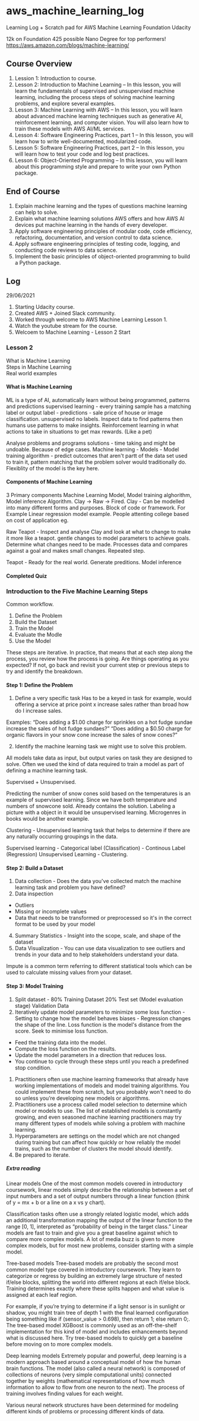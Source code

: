 # aws_machine_learning_log
Learning Log + Scratch pad for AWS Machine Learning Foundation Udacity

12k on Foundation
425 possible Nano Degree for top performers! 
https://aws.amazon.com/blogs/machine-learning/ 

## Course Overview
1. Lession 1: Introduction to course. 
2. Lesson 2: Introduction to Machine Learning – In this lesson, you will learn the fundamentals of supervised and unsupervised machine learning, including the process steps of solving machine learning problems, and explore several examples.
3. Lesson 3: Machine Learning with AWS – In this lesson, you will learn about advanced machine learning techniques such as generative AI, reinforcement learning, and computer vision. You will also learn how to train these models with AWS AI/ML services.
4. Lesson 4: Software Engineering Practices, part 1 – In this lesson, you will learn how to write well-documented, modularized code.
5. Lesson 5: Software Engineering Practices, part 2 – In this lesson, you will learn how to test your code and log best practices.
6. Lesson 6: Object-Oriented Programming – In this lesson, you will learn about this programming style and prepare to write your own Python package.

## End of Course

1. Explain machine learning and the types of questions machine learning can help to solve.
2. Explain what machine learning solutions AWS offers and how AWS AI devices put machine learning in the hands of every developer.
3. Apply software engineering principles of modular code, code efficiency, refactoring, documentation, and version control to data science.
4. Apply software engineering principles of testing code, logging, and conducting code reviews to data science.
5. Implement the basic principles of object-oriented programming to build a Python package.

## Log

29/06/2021
1. Starting Udacity course.
2. Created AWS + Joined Slack community. 
3. Worked through welcome to AWS Machine Learning Lesson 1.
4. Watch the youtube stream for the course. 
5. Welcoem to Machine Learning - Lesson 2 Start

### Lesson 2 
What is Machine Learning  
Steps in Machine Learning  
Real world examples  
 
#### What is Machine Learning
ML is a type of AI, automatically learn without being programmed, patterns and predictions
supervised learning - every training sample has a matching label or output label - predictions - sale price of house or image classification. 
unsupervised no labels. 
Inspect data to find patterns then humans use patterns to make insights. 
Reinforcement learning in what actions to take in situations to get max rewards. (Like a pet) 
 
Analyse problems and programs solutions - time taking and might be undoable. Because of edge cases. 
Machine learning - Models - Model training algorithm - predict outcomes that aren't partt of the data set used to train it, pattern matching that the problem solver would traditionally do. Flexiblity of the model is the key here. 

#### Components of Machine Learning

3 Primary components 
Machine Learning Model, Model training alghorithm, Model inference Algorithm.
Clay -> Raw -> Fired. 
Clay - Can be modelled into many different forms and purposes. 
Block of code or framework. For Example Linear regression model example. 
People attenting college based on cost of application eg. 

Raw Teapot - Inspect and analyse Clay and look at what to change to make it more like a teapot. gentle changes to model parameters to achieve goals. 
Determine what changes need to be made. 
Processes data and compares against a goal and makes small changes. Repeated step. 

Teapot - Ready for the real world. 
Generate preditions. 
Model inference 
 
#### Completed Quiz

### Introduction to the Five Machine Learning Steps
Common workflow.

1. Define the Problem 
2. Build the Dataset 
3. Train the Model
4. Evaluate the Modle
5. Use the Model 

These steps are iterative. In practice, that means that at each step along the process, you review how the process is going. Are things operating as you expected? If not, go back and revisit your current step or previous steps to try and identify the breakdown.

#### Step 1: Define the Problem 

1. Define a very specific task 
Has to be a keyed in task for example, would offering a service at price point x increase sales rather than broad how do I increase sales. 

Examples:
“Does adding a $1.00 charge for sprinkles on a hot fudge sundae increase the sales of hot fudge sundaes?”
“Does adding a $0.50 charge for organic flavors in your snow cone increase the sales of snow cones?”

2. Identify the machine learning task we might use to solve this problem.

All models take data as input, but output varies on task they are designed to solve. 
Often we used the kind of data required to train a model as part of defining a machine learning task.

Supervised + Unsupervised. 

Predicting the number of snow cones sold based on the temperatures is an example of supervised learning. Since we have both temperature and numbers of snowcone sold. Already contains the solution. 
Labeling a picture with a object in it would be unsupervised learning. Microgenres in books would be another example. 

Clustering -  Unsupervised learning task that helps to determine if there are any naturally occurring groupings in the data.

Supervised learning - Categorical label (Classification) - Continous Label (Regression) 
Unsupervised Learning - Clustering.

#### Step 2: Build a Dataset

1. Data collection - Does the data you've collected match the machine learning task and problem you have defined?
2. Data inspection
- Outliers
- Missing or incomplete values
- Data that needs to be transformed or preprocessed so it's in the correct format to be used by your model
4. Summary Statistics - Insight into the scope, scale, and shape of the dataset
5. Data Visualization - You can use data visualization to see outliers and trends in your data and to help stakeholders understand your data.

Impute is a common term referring to different statistical tools which can be used to calculate missing values from your dataset.

#### Step 3: Model Training 

1. Split dataset - 80% Training Dataset 20% Test set (Model evaluation stage) Validation Data
2. Iteratively update model parameters to minimize some loss function - Setting to change how the model behaves biases - Regression changes the shape of the line. Loss function is the model's distance from the score. Seek to minimise loss function. 
- Feed the training data into the model.
- Compute the loss function on the results.
- Update the model parameters in a direction that reduces loss.
- You continue to cycle through these steps until you reach a predefined stop condition. 

1. Practitioners often use machine learning frameworks that already have working implementations of models and model training algorithms. You could implement these from scratch, but you probably won't need to do so unless you’re developing new models or algorithms.
2. Practitioners use a process called model selection to determine which model or models to use. The list of established models is constantly growing, and even seasoned machine learning practitioners may try many different types of models while solving a problem with machine learning.
3. Hyperparameters are settings on the model which are not changed during training but can affect how quickly or how reliably the model trains, such as the number of clusters the model should identify.
4. Be prepared to iterate.

##### Extra reading 

Linear models
One of the most common models covered in introductory coursework, linear models simply describe the relationship between a set of input numbers and a set of output numbers through a linear function (think of y = mx + b or a line on a x vs y chart).

Classification tasks often use a strongly related logistic model, which adds an additional transformation mapping the output of the linear function to the range [0, 1], interpreted as “probability of being in the target class.” Linear models are fast to train and give you a great baseline against which to compare more complex models. A lot of media buzz is given to more complex models, but for most new problems, consider starting with a simple model.

Tree-based models
Tree-based models are probably the second most common model type covered in introductory coursework. They learn to categorize or regress by building an extremely large structure of nested if/else blocks, splitting the world into different regions at each if/else block. Training determines exactly where these splits happen and what value is assigned at each leaf region.

For example, if you’re trying to determine if a light sensor is in sunlight or shadow, you might train tree of depth 1 with the final learned configuration being something like if (sensor_value > 0.698), then return 1; else return 0;. The tree-based model XGBoost is commonly used as an off-the-shelf implementation for this kind of model and includes enhancements beyond what is discussed here. Try tree-based models to quickly get a baseline before moving on to more complex models.

Deep learning models
Extremely popular and powerful, deep learning is a modern approach based around a conceptual model of how the human brain functions. The model (also called a neural network) is composed of collections of neurons (very simple computational units) connected together by weights (mathematical representations of how much information to allow to flow from one neuron to the next). The process of training involves finding values for each weight.

Various neural network structures have been determined for modeling different kinds of problems or processing different kinds of data.
